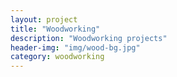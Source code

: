 ```yaml
---
layout: project
title: "Woodworking"
description: "Woodworking projects"
header-img: "img/wood-bg.jpg"
category: woodworking
---
```

